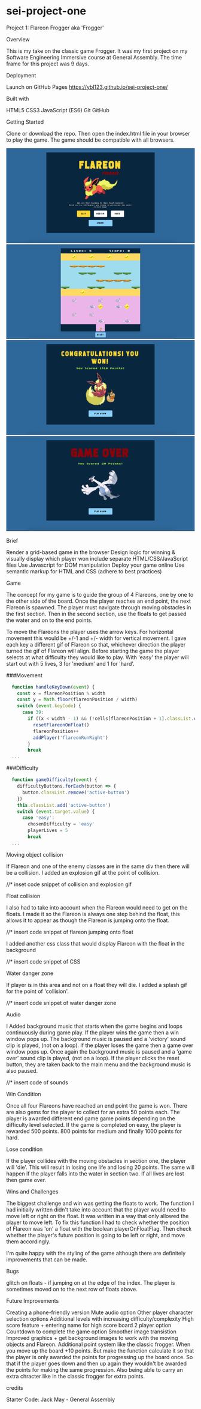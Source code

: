 # sei-project-one

Project 1: Flareon Frogger
aka 'Frogger'

Overview

This is my take on the classic game Frogger. It was my first project on my Software Engineering Immersive course at General Assembly. The time frame for this project was 9 days.


Deployment 

Launch on GitHub Pages https://ybl123.github.io/sei-project-one/ 


Built with

HTML5
CSS3
JavaScript (ES6)
Git
GitHub

Getting Started

Clone or download the repo. Then open the index.html file in your browser to play the game. The game should be compatible with all browsers.


![](menu.png)
![](gameplay.png)
![](win.png)
![](gameover.png)



Brief 

Render a grid-based game in the browser
Design logic for winning & visually display which player won
include separate HTML/CSS/JavaScript files
Use Javascript for DOM manipulation
Deploy your game online
Use semantic markup for HTML and CSS (adhere to best practices)

Game 

The concept for my game is to guide the group of 4 Flareons, one by one to the other side of the board. Once the player reaches an end point, the next Flareon is spawned. The player must navigate through moving obstacles in the first section. Then in the second section, use the floats to get passed the water and on to the end points. 

To move the Flareons the player uses the arrow keys. For horizontal movement this would be +/-1 and +/- width for vertical movement. I gave each key a different gif of Flareon so that, whichever direction the player turned the gif of Flareon will align. Before starting the game the player selects at what difficulty they would like to play. With 'easy' the player will start out with 5 lives, 3 for 'medium' and 1 for 'hard'.

###Movement

```javascript
  function handleKeyDown(event) {
    const x = flareonPosition % width
    const y = Math.floor(flareonPosition / width)
    switch (event.keyCode) { 
      case 39:
        if ((x < width - 1) && (!cells[flareonPosition + 1].classList.contains('flareona'))) { 
          resetFlareonOnFloat()
          flareonPosition++ 
          addPlayer('flareonRunRight')
        }
        break
  ...
```

###Difficulty

```javascript
  function gameDifficulty(event) {
    difficultyButtons.forEach(button => {     
      button.classList.remove('active-button')
    })
    this.classList.add('active-button')  
    switch (event.target.value) {
      case 'easy':
        chosenDifficulty = 'easy'
        playerLives = 5
        break
  ...
```

Moving object collision

If Flareon and one of the enemy classes are in the same div then there will be a collision. I added an explosion gif at the point of collision.

//* inset code snippet of collision and explosion gif 


Float collision

I also had to take into account when the Flareon would need to get on the floats. I made it so the Flareon is always one step behind the float, this allows it to appear as though the Flareon is jumping onto the float. 

//* insert code snippet of flareon jumping onto float

I added another css class that would display Flareon with the float in the background

//* insert code snippet of CSS


Water danger zone

If player is in this area and not on a float they will die. I added a splash gif for the point of 'collision'.

//* insert code snippet of water danger zone

Audio

I Added background music that starts when the game begins and loops continuously during game play. If the player wins the game then a win window pops up. The background music is paused and a 'victory' sound clip is played, (not on a loop). If the player loses the game then a game over window pops up. Once again the background music is paused and a 'game over' sound clip is played, (not on a loop). If the player clicks the reset button, they are taken back to the main menu and the background music is also paused. 

//* insert code of sounds 

Win Condition

Once all four Flareons have reached an end point the game is won.
There are also gems for the player to collect for an extra 50 points each.
The player is awarded different end game game points depending on the difficulty level selected. If the game is completed on easy, the player is rewarded 500 points. 800 points for medium and finally 1000 points for hard.


Lose condition

If the player collides with the moving obstacles in section one, the player will 'die'. This will result in losing one life and losing 20 points. The same will happen if the player falls into the water in section two.
If all lives are lost then game over.

Wins and Challenges

The biggest challenge and win was getting the floats to work. The function I had initially written didn't take into account that the player would need to move left or right on the float. It was written in a way that only allowed the player to move left. 
To fix this function I had to check whether the position of Flareon was 'on' a float with the boolean playerOnFloatFlag. Then check whether the player's future position is going to be left or right, and move them accordingly.

I'm quite happy with the styling of the game although there are definitely improvements that can be made. 


Bugs

glitch on floats - if jumping on at the edge of the index. The player is sometimes moved on to the next row of floats above.



Future Improvements

Creating a phone-friendly version
Mute audio option
Other player character selection options
Additional levels with increasing difficulty/complexity
High score feature + entering name for high score board
2 player option
Countdown to complete the game option
Smoother image transistion
Improved graphics + get background images to work with the moving objects and Flareon.
Additional point system like the classic frogger. When you move up the board +10 points. But make the function calculate it so that the player is only awarded the points for progressing up the board once. So that if the player goes down and then up again they wouldn't be awarded the points for making the same progression. 
Also being able to carry an extra chracter like in the classic frogger for extra points.


credits

Starter Code: Jack May - General Assembly